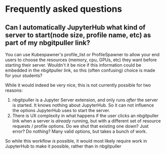 # Frequently asked questions

## Can I automatically JupyterHub what kind of server to start(node size, profile name, etc) as part of my nbgitpuller link?

You can use Kubespawner's profile_list or ProfileSpawner to allow your
end users to choose the resources (memory, cpu, GPUs, etc) they want before
starting their server. Wouldn't it be nice if this information could be
embedded in the nbgitpuller link, so this (often confusing) choice is made
for your students?

While it would indeed be very nice, this is not currently possible for two
reasons:

1. nbgitpuller is a Jupyter Server extension, and only runs _after_ the server
   is started. It knows nothing about JupyterHub. So it can not influence the
   options JupyterHub uses to start the server.
2. There is UX complexity in what happens if the user clicks an nbgitpuller
   link when a server is _already_ running, but with a different set of resource
   requests / profile options. Do we shut that existing one down? Just error? Do
   nothing? Many valid options, but takes a bunch of work.

So while this workflow _is_ possible, it would most likely require work in
JupyterHub to make it possible, rather than in nbgitpuller
